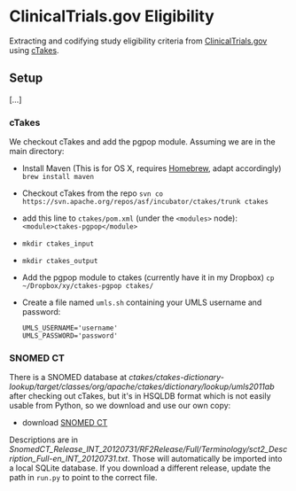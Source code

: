 ClinicalTrials.gov Eligibility
==============================

Extracting and codifying study eligibility criteria from [ClinicalTrials.gov](http://www.clinicaltrials.gov) using [cTakes](http://incubator.apache.org/ctakes/).


Setup
-----


[…]


### cTakes ###

We checkout cTakes and add the pgpop module. Assuming we are in the main directory:

- Install Maven (This is for OS X, requires [Homebrew](http://mxcl.github.com/homebrew/), adapt accordingly)
  `brew install maven`
- Checkout cTakes from the repo
  `svn co https://svn.apache.org/repos/asf/incubator/ctakes/trunk ctakes`
- add this line to `ctakes/pom.xml` (under the `<modules>` node):
  `<module>ctakes-pgpop</module>`
- `mkdir ctakes_input`
- `mkdir ctakes_output`
- Add the pgpop module to ctakes (currently have it in my Dropbox)
  `cp ~/Dropbox/xy/ctakes-pgpop ctakes/`
- Create a file named `umls.sh` containing your UMLS username and password:
      
      UMLS_USERNAME='username'
      UMLS_PASSWORD='password'


### SNOMED CT ###

There is a SNOMED database at _ctakes/ctakes-dictionary-lookup/target/classes/org/apache/ctakes/dictionary/lookup/umls2011ab_ after checking out cTakes, but it's in HSQLDB format which is not easily usable from Python, so we download and use our own copy:

- download [SNOMED CT](http://download.nlm.nih.gov/umls/kss/IHTSDO20120731/SnomedCT_Release_INT_20120731.zip)

Descriptions are in _SnomedCT_Release_INT_20120731/RF2Release/Full/Terminology/sct2_Description_Full-en_INT_20120731.txt_. Those will automatically be imported into a local SQLite database. If you download a different release, update the path in `run.py` to point to the correct file.
